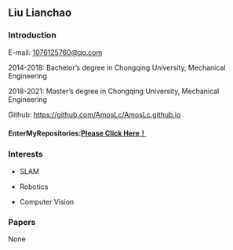 ## Liu Lianchao

### Introduction

E-mail: 1076125760@qq.com

2014-2018: Bachelor’s degree in Chongqing University, Mechanical Engineering

2018-2021: Master’s degree in Chongqing University, Mechanical Engineering

Github: https://github.com/AmosLc/AmosLc.github.io

#### EnterMyRepositories:[Please Click Here！](https://github.com/AmosLc?tab=repositories)




### Interests

- SLAM

- Robotics

- Computer Vision

  

### Papers

None



